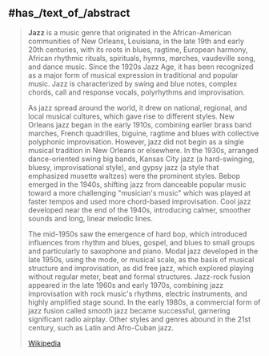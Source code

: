 ﻿---
has_id_wikidata: Q8341
subreddit: Jazz
Commons_gallery: Jazz
Commons_category: Jazz
Archive_of_Our_Own_tag: "Jazz Music"
Krugosvet_article: kultura_i_obrazovanie/muzyka/DZHAZ.html
IPTC_NewsCode: mediatopic/20000025
short_name:
- Jazz
- jazz
- jazz
audio:
- "http://commons.wikimedia.org/wiki/Special:FilePath/Backbay%20Lounge%20%28ISRC%20USUAN1700068%29.mp3"
- "http://commons.wikimedia.org/wiki/Special:FilePath/On%20the%20Alamo%20%281922%2C%20Benson%20Orchestra%20of%20Chicago%29.mp3"
video: "http://commons.wikimedia.org/wiki/Special:FilePath/Daniel%20Herskedal%20%E2%80%93%20Time%20of%20Water%20%E2%80%93%E2%80%93%20Nature%20cinematography%20of%20Svahken%20Sijte%20%28Svahken%20reindeer%20district%29%2C%20Femunden%20National%20Park%2C%20Norway.webm"
inception: "1917-01-01T00:00:00Z"
has_time_started: "1917-01-01T00:00:00Z"
instance_of:
- "[[_Standards/WikiData/WD~music genre,188451]]"
- "[[_Standards/WikiData/WD~field of work,627436]]"
subclass_of: "[[_Standards/WikiData/WD~popular music,373342]]"
history_of_topic:
- "[[_Standards/WikiData/WD~history of jazz,466571]]"
- "[[_Standards/WikiData/WD~origins of jazz,106543088]]"
different_from: '[[_Standards/WikiData/WD~Gas,2135060]]'
has_list: "[[_Standards/WikiData/WD~glossary of jazz music terminology,3518460]]"
Wikimedia_outline: "[[_Standards/WikiData/WD~outline of jazz,7112669]]"
topic_s_main_template: '[[_Standards/WikiData/WD~Template_Jazz,7224768]]'
topic_s_main_Wikimedia_portal: '[[_Standards/WikiData/WD~Portal_Jazz,11032929]]'
maintained_by_WikiProject: "[[_Standards/WikiData/WD~WikiProject Jazz,13417658]]"
on_focus_list_of_Wikimedia_project: "[[_Standards/WikiData/WD~WikiProject African diaspora,15304953]]"
practiced_by:
- "[[_Standards/WikiData/WD~jazz musician,15981151]]"
- "[[_Standards/WikiData/WD~jazz record producer,67512484]]"
- "[[_Standards/WikiData/WD~jazz composer,116938279]]"
studied_in: "[[_Standards/WikiData/WD~jazz studies,99691757]]"
described_by_source: "[[_Standards/WikiData/WD~DDEX AVS Data Dictionary Version 1,106615149]]"
country_of_origin: "[[_Standards/WikiData/WD~United States,30]]"
page_banner: "http://commons.wikimedia.org/wiki/Special:FilePath/Jazz%20Track%20banner.jpg"
image: "http://commons.wikimedia.org/wiki/Special:FilePath/Louis%20Armstrong%20restored.jpg"
exact_match:
- "http://cv.iptc.org/newscodes/subjectcode/01011003"
- "http://id.loc.gov/authorities/subjects/sh85069833"
- "http://service.ddex.net/dd/DD-AVS-001/dd/ddex_Jazz"
equivalent_class: "http://service.ddex.net/dd/DD-AVS-001/dd/ddex_Jazz"
U_S_National_Archives_Identifier: 10636748
IAB_code: 357
OmegaWiki_Defined_Meaning: 403266
Wolfram_Language_entity_code: "Entity[\"Concept\", \"Jazz::jnm2g\"]"
PhilPapers_topic: jazz
---

## #has_/text_of_/abstract 

> **Jazz** is a music genre that originated in the African-American communities of New Orleans, Louisiana, in the late 19th and early 20th centuries, with its roots in blues, ragtime, European harmony, African rhythmic rituals, spirituals, hymns, marches, vaudeville song, and dance music. Since the 1920s Jazz Age, it has been recognized as a major form of musical expression in traditional and popular music. Jazz is characterized by swing and blue notes, complex chords, call and response vocals, polyrhythms and improvisation.
>
> As jazz spread around the world, it drew on national, regional, and local musical cultures, which gave rise to different styles. New Orleans jazz began in the early 1910s, combining earlier brass band marches, French quadrilles, biguine, ragtime and blues with collective polyphonic improvisation. However, jazz did not begin as a single musical tradition in New Orleans or elsewhere. In the 1930s, arranged dance-oriented swing big bands, Kansas City jazz (a hard-swinging, bluesy, improvisational style), and gypsy jazz (a style that emphasized musette waltzes) were the prominent styles. Bebop emerged in the 1940s, shifting jazz from danceable popular music toward a more challenging "musician's music" which was played at faster tempos and used more chord-based improvisation. Cool jazz developed near the end of the 1940s, introducing calmer, smoother sounds and long, linear melodic lines.
>
> The mid-1950s saw the emergence of hard bop, which introduced influences from rhythm and blues, gospel, and blues to small groups and particularly to saxophone and piano. Modal jazz developed in the late 1950s, using the mode, or musical scale, as the basis of musical structure and improvisation, as did free jazz, which explored playing without regular meter, beat and formal structures. Jazz-rock fusion appeared in the late 1960s and early 1970s, combining jazz improvisation with rock music's rhythms, electric instruments, and highly amplified stage sound. In the early 1980s, a commercial form of jazz fusion called smooth jazz became successful, garnering significant radio airplay. Other styles and genres abound in the 21st century, such as Latin and Afro-Cuban jazz.
>
> [Wikipedia](https://en.wikipedia.org/wiki/Jazz) 

